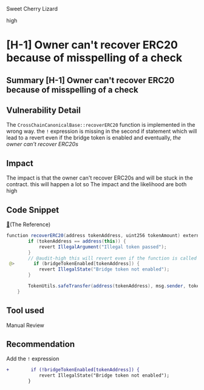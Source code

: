 Sweet Cherry Lizard

high

# [H-1] Owner can't recover ERC20 because of misspelling of a check

## Summary [H-1] Owner can't recover ERC20 because of misspelling of a check

## Vulnerability Detail
The `CrossChainCanonicalBase::recoverERC20` function is implemented in the wrong way.
the `!` expression is missing in the second if statement which will lead to a revert even if the bridge token is enabled and eventually, *the owner can't recover ERC20s*

## Impact
The impact is that the owner can't recover ERC20s and will be stuck in the contract. this will happen a lot so The impact and the likelihood are both high

## Code Snippet
[:link:](https://github.com/sherlock-audit/2024-04-alchemix/blob/main/v2-foundry/src/CrossChainCanonicalBase.sol#L202)(The Reference)
```java
function recoverERC20(address tokenAddress, uint256 tokenAmount) external onlyOwner {
        if (tokenAddress == address(this)) {
            revert IllegalArgument("Illegal token passed");
        }
        // @audit-high this will revert even if the function is called in the right way. impact --> high , likelihood --> high
 @>       if (bridgeTokenEnabled[tokenAddress]) {
            revert IllegalState("Bridge token not enabled");
        }

        TokenUtils.safeTransfer(address(tokenAddress), msg.sender, tokenAmount);
    }

```

## Tool used

Manual Review

## Recommendation
Add the `!` expression
```diff
+        if (!bridgeTokenEnabled[tokenAddress]) {
            revert IllegalState("Bridge token not enabled");
        }
```
